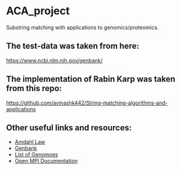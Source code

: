 # ACA_project
Substring matching with applications to genomics/proteomics.


## The test-data was taken from here:
<a href="https://www.ncbi.nlm.nih.gov/genbank/">https://www.ncbi.nlm.nih.gov/genbank/</a>

## The implementation of Rabin Karp was taken from this repo:

<a href="https://github.com/avinashk442/String-matching-algorithms-and-applications">https://github.com/avinashk442/String-matching-algorithms-and-applications</a>

## Other useful links and resources:
* <a href="https://en.wikipedia.org/wiki/Amdahl%27s_law">Amdahl Law</a>
* <a href="https://ftp.ncbi.nih.gov/genbank/">Genbank</a>
* <a href="https://en.wikipedia.org/wiki/Genome">List of Genomoes</a>
* <a href="https://www.open-mpi.org/doc/v4.1/">Open MPI Documentation</a>



